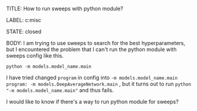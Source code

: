 TITLE:
How to run sweeps with python module? 

LABEL:
c:misc

STATE:
closed

BODY:
I am trying to use sweeps to search for the best hyperparameters, but I encountered the problem that I can't run the python module with sweeps config like this.

`python -m models.model_name.main`

I have tried changed `program` in config into `-m models.model_name.main`
`program: -m models.DeepAverageNetwork.main`
, but it turns out to run `python "-m models.model_name.main"`  and thus fails.

I would like to know if there's a way to run python module for sweeps?


